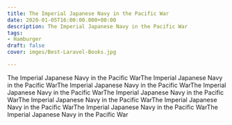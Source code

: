```yaml
---
title: The Imperial Japanese Navy in the Pacific War
date: 2020-01-05T16:00:00.000+00:00
description: The Imperial Japanese Navy in the Pacific War
tags:
- Hamburger
draft: false
cover: imges/Best-Laravel-Books.jpg

---
```

The Imperial Japanese Navy in the Pacific WarThe Imperial Japanese Navy in the Pacific WarThe Imperial Japanese Navy in the Pacific WarThe Imperial Japanese Navy in the Pacific WarThe Imperial Japanese Navy in the Pacific WarThe Imperial Japanese Navy in the Pacific WarThe Imperial Japanese Navy in the Pacific WarThe Imperial Japanese Navy in the Pacific WarThe Imperial Japanese Navy in the Pacific War